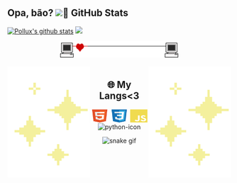 <h2>Opa, bão? <img src="</h2>

<h3 align="center">&#x1F9D9; GitHub Stats</h3>
  
[![Pollux's github stats](https://github-readme-stats.vercel.app/api?username=polluxastre&show_icons=true&theme=radical)](https://github.com/polluxastre/github-readme-stats) <img height="120em" src="https://github-readme-stats.vercel.app/api/top-langs/?username=polluxastre&layout=compact&langs_count=16&theme=radical"/>
  
<div align="center">
<img alt="separador-pic" src="separador-pc.gif">
  </div>
<div align="center"> 
  <div style="display: inline_block"><br>
    <img align="left" height="250" alt="coding-time" src="giphy.gif">
    <img align="right" height="250" alt="coding-time" src="giphy.gif">
    <h2 align="center">&#x1F310; My Langs<3</h2>
    <img align="center" height="30" width="40" alt="html-icon" src="https://raw.githubusercontent.com/devicons/devicon/master/icons/html5/html5-original.svg">
    <img align="center" height="30" width="40" alt="css-icon" src="https://raw.githubusercontent.com/devicons/devicon/master/icons/css3/css3-original.svg">
    <img align="center" height="30" width="40" alt="js-icon"  src="https://raw.githubusercontent.com/devicons/devicon/master/icons/javascript/javascript-plain.svg">
    <img align= "center" height="30" width="40" alt="python-icon" src="https://cdn.jsdelivr.net/gh/devicons/devicon/icons/python/python-original.svg"/>
      </div>
    
![snake gif](https://github.com/polluxastre/polluxastre/blob/output/github-contribution-grid-snake.svg)
